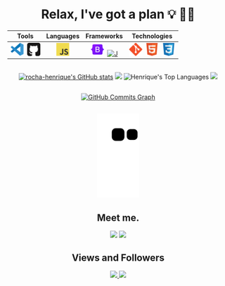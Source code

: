 <h1 align='center'>Relax, I've got a plan 💡 👨‍💻</h1>

<div id='lojc' align="center">

          
| Tools  | Languages | Frameworks  | Technologies |   
|---|---|---|---|
|<div id='lojc' align="center"><img src="https://github.com/devicons/devicon/blob/master/icons/vscode/vscode-original.svg" title="" alt="J" width="30" height="30"/>&nbsp;&nbsp;<img src="https://github.com/MateusHoffman/MateusHoffman/blob/main/img/GitHub.svg" class="devicon-github-original" title="" alt="J" width="30" height="30" background-color="white"/></div>|<div id='lojc' align="center"><img src="https://github.com/devicons/devicon/blob/master/icons/javascript/javascript-original.svg" title="" alt="J" width="30" height="30"/></div>|<div id='lojc' align="center"><img src="https://github.com/devicons/devicon/blob/master/icons/bootstrap/bootstrap-original.svg" title="" alt="J" width="30" height="30"/>&nbsp;&nbsp;<a href="https://jquery.com/" target="_blank" rel="noreferrer"><img src="https://raw.githubusercontent.com/danielcranney/readme-generator/main/public/icons/skills/jquery-colored.svg" alt="J" width="30" height="30" alt="JQuery"/></div>|<div id='lojc' align="center"><img src="https://github.com/devicons/devicon/blob/master/icons/git/git-original.svg" title="" alt="J" width="30" height="30"/>&nbsp;&nbsp;<img src="https://github.com/devicons/devicon/blob/master/icons/html5/html5-original.svg" title="" alt="J" width="30" height="30"/>&nbsp;&nbsp;<img src="https://github.com/devicons/devicon/blob/master/icons/css3/css3-original.svg" title="" alt="J" width="30" height="30"/></div></div>| 

##

<div align='center'>	
<a href="http://www.github.com/rocha-henrique"><img height="165em" src="https://github-readme-stats.vercel.app/api?username=rocha-henrique&show_icons=true&hide=&count_private=true&title_color=facc15&text_color=facc15&icon_color=f97316&bg_color=000000&hide_border=true&show_icons=true" alt="rocha-henrique's GitHub stats" /></a>
<a href="http://www.github.com/rocha-henrique"><img height="165em" src="https://github-readme-streak-stats.herokuapp.com/?user=rocha-henrique&stroke=facc15&background=000000&ring=facc15&fire=facc15&currStreakNum=facc15&currStreakLabel=facc15&sideNums=facc15&sideLabels=facc15&dates=facc15&hide_border=true" /></a>
<img heigt="165em" alt="Henrique's Top Languages" src="https://github-readme-stats.vercel.app/api/top-langs/?username=rocha-henrique&langs_count=8&count_private=true&layout=compact&theme=highcontrast&hide_border=true&custom_title=GitHub%20Commits%20Graph"/>
<a href="https://github.com/rocha-henrique/trybe-exercicios" align="left"><img width="465px" heigth="200em" src="https://github-readme-stats.vercel.app/api/pin/?username=rocha-henrique&repo=trybe-exercicios&title_color=facc15&text_color=facc15&icon_color=f97316&bg_color=000000&hide_border=true&locale=en" /></a>
	
##
	
<a href="http://www.github.com/rocha-henrique"><img src="https://activity-graph.herokuapp.com/graph?username=rocha-henrique&bg_color=000000&color=facc15&line=f97316&point=facc15&area_color=000000&area=true&hide_border=true&custom_title=GitHub%20Commits%20Graph" alt="GitHub Commits Graph" /></a>
</div>

##

![Snake animation](https://github.com/rocha-henrique/rocha-henrique/blob/output/github-contribution-grid-snake.svg)

## Meet me.
  
<div align="center">  
  <a href="https://www.instagram.com/henrique.rocha_/" target="_blank"><img src="https://img.shields.io/badge/-Instagram-%23E4405F?style=for-the-badge&logo=instagram&logoColor=white" target="_blank"></a> <a href="https://www.linkedin.com/in/henrique-rocha-394295161/" target="_blank"><img src="https://img.shields.io/badge/-LinkedIn-%230077B5?style=for-the-badge&logo=linkedin&logoColor=white" target="_blank"></a> 
</div> 

## Views and Followers
<div align="center">
	<a href="https://github.com/Meghna-DAS/github-profile-views-counter"><img src="https://komarev.com/ghpvc/?username=rocha-henrique&style=for-the-badge&color=f97316&labelColor=000000">
	</a><a href="https://www.github.com/rocha-henrique" target="_blank" rel="noreferrer"><img
src="https://img.shields.io/github/followers/rocha-henrique?logo=github&style=for-the-badge&color=f97316&labelColor=000000" /></a>
</div> 


